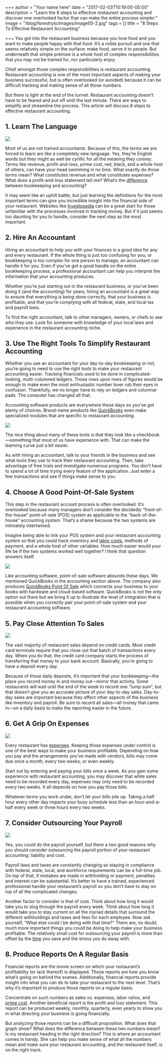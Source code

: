 +++
author = "Your name here"
date = "2017-02-03T10:19:00-05:00"
description = "Learn the 8 steps to effective restaurant accounting and discover one overlooked factor that can make the entire process simpler."
image = "/blog/forestryio/images/image05-2.jpg"
tags = []
title = "8 Steps To Effective Restaurant Accounting"

+++
You got into the restaurant business because you love food and you want to make people happy with that food. It’s a noble pursuit and one that seems relatively simple on the surface: make food, serve it to people. But underneath that simple premise is a whole host of complex responsibilities that you may not be trained for, nor particularly enjoy.

Chief amongst those complex responsibilities is restaurant accounting. Restaurant accounting is one of the most important aspects of making your business successful, but is often overlooked (or avoided) because it can be difficult tracking and making sense of all those numbers.

But there is light at the end of the tunnel. Restaurant accounting doesn’t have to be feared and put off until the last minute. There are ways to simplify and streamline the process. This article will discuss 8 steps to effective restaurant accounting.

## 1\. Learn The Language

![](/blog/forestryio/images/image06.jpg)

Most of us are not trained accountants. Because of this, the terms we are forced to learn are like a completely new language. Yes, they’re English words but they might as well be cyrillic for all the meaning they convey. Terms like revenue, profit-and-loss, prime cost, red, black, and a whole host of others, can have your head swimming in no time. What exactly do those terms mean? What constitutes revenue and what constitutes expenses? What does a profit-and-loss statement tell me? What’s the [difference](http://smallbusiness.chron.com/similarities-differences-between-accounting-bookkeeping-59002.html) between bookkeeping and accounting?

It may seem like an uphill battle, but just learning the definitions for the most important terms can give you incredible insight into the financial side of your restaurant. Websites like [Investopedia](http://www.investopedia.com/university/accounting/) can be a great start for those unfamiliar with the processes involved in tracking money. But if it just seems too daunting for you to handle, consider the next step as the most important.

## 2\. Hire An Accountant

Hiring an accountant to help you with your finances is a good idea for any and every restaurant. If the whole thing is just too confusing for you, or bookkeeping is too complex for one person to manage, an accountant can handle it for you. Even if you’ve got a good handle on the entire bookkeeping process, a professional accountant can help you interpret the information that your accounting produces.

Whether you’re just starting out in the restaurant business, or you’ve been doing it (and the accounting) for years, hiring an accountant is a great way to ensure that everything is being done correctly, that your business is profitable, and that you’re complying with all federal, state, and local tax and payroll laws.

To find the right accountant, talk to other managers, owners, or chefs to see who they use. Look for someone with knowledge of your local laws and experience in the restaurant accounting niche.

## 3\. Use The Right Tools To Simplify Restaurant Accounting

Whether you use an accountant for your day-to-day bookkeeping or not, you’re going to need to use the right tools to make your restaurant accounting easier. Tracking financials used to be done in complicated-looking, multi-columned ledgers. Those rows upon rows of figures would be enough to make even the most enthusiastic number lover rub their eyes in confusion. Thankfully, we no longer have to rely on ledgers and columnar pads. The computer has changed all that.

Accounting software products are everywhere these days so you’ve got plenty of choices. Brand-name products like [QuickBooks](https://quickbooks.intuit.com/) even make specialized modules that are specific to restaurant accounting.

![](/blog/forestryio/images/image04-6.png)

The nice thing about many of these tools is that they look like a checkbook—something that most of us have experience with. That can make the learning curve just a bit easier.

As with hiring an accountant, talk to your friends in the business and see what tools they use to track their restaurant accounting. Then, take advantage of free trials and investigate numerous programs. You don’t have to spend a lot of time trying every feature of the application. Just enter a few transactions and see if things make sense to you.

## 4\. Choose A Good Point-Of-Sale System

This step in the restaurant account process is often overlooked. It’s overlooked because many managers don’t consider the decidedly “front-of-the-house” point-of-sale (POS) system as applicable to the “back-of-the-house” accounting system. That’s a shame because the two systems are intimately intertwined.

Imagine being able to link your POS system and your restaurant accounting system so that you could track inventory and [labor costs](https://getsling.com/blog/post/managing-millennials/), methods of payment, and a whole host of other variables. How much easier would your life be if the two systems worked well together? I think that question answers itself.

![](/blog/forestryio/images/image00-6.png)

Like accounting software, point-of-sale software abounds these days. We mentioned QuickBooks in the accounting section above. The company also produces [QuickBooks Point Of Sale](https://quickbooks.intuit.com/point-of-sale/) which connects your business to your books with hardware and cloud-based software. QuickBooks is not the only option out there but we bring it up to illustrate the level of integration that is possible when you correctly pair your point-of-sale system and your restaurant accounting software.

## 5\. Pay Close Attention To Sales

![](/blog/forestryio/images/restaurant%20accounting.jpg)

The vast majority of restaurant sales depend on credit cards. Most credit card terminals require that you close out that batch of transactions every day. When you do that, the credit card company starts the process of transferring that money to your bank account. Basically, you’re going to have a deposit every day.

Because of those daily deposits, it’s important that your bookkeeping—the place you record money in and money out—mirror that activity. Some restaurants will wait until the end of the week to record one “lump sum”, but that doesn’t give you an accurate picture of your day-to-day sales. Day-to-day sales are important because they affect other aspects of the business like inventory and payroll. Be sure to record all sales—all money that came in—on a daily basis to make the reporting easier in the future.

## 6\. Get A Grip On Expenses

![](/blog/forestryio/images/image02-8.jpg)

Every restaurant has [expenses](https://getsling.com/blog/post/restaurant-budget/). Keeping those expenses under control is one of the best ways to make your business profitable. Depending on how you pay and the arrangements you’ve made with vendors, bills may come due once a month, every two weeks, or even weekly.

Start out by entering and paying your bills once a week. As you gain some experience with restaurant accounting, you may discover that while sales need to be recorded every day, expenses may only need to be recorded every two weeks. It all depends on how you pay those bills.

Whatever terms you work under, don’t let your bills pile up. Taking a half hour every other day impacts your busy schedule less than an hour-and-a-half every week or three hours every two weeks.

## 7\. Consider Outsourcing Your Payroll

![](/blog/forestryio/images/image03-7.jpg)

Yes, you could do the payroll yourself, but there a two good reasons why you should consider outsourcing the payroll portion of your restaurant accounting: liability and cost.

Payroll laws and taxes are constantly changing so staying in compliance with federal, state, local, and workforce requirements can be a full-time job. On top of that, if mistakes are made in withholding or payment, penalties and interest can be substantial. It’s better to have a trained, experienced professional handle your restaurant’s payroll so you don’t have to stay on top of all the complicated changes.

Another factor to consider is that of cost. Think about how long it would take you to slog through the payroll every week. Think about how long it would take you to stay current on all the myriad details that surround the different withholdings and taxes and fees for each employee. Now ask yourself, “What else could I be doing with that time?” There are, no doubt, much more important things you could be doing to help make your business profitable. The relatively small cost for outsourcing your payroll is more than offset by the [time](https://getsling.com/blog/post/effective-leaders/) you save and the stress you do away with.

## 8\. Produce Reports On A Regular Basis

Financial reports are the movie screen on which your restaurant’s profitability (or lack thereof) is displayed. Those reports are how you know what’s going on behind the scenes. Additionally, financial reports provide insight into what you can do to take your restaurant to the next level. That’s why it’s important to produce those reports on a regular basis.

Concentrate on such numbers as sales vs. expenses, labor ratios, and [prime cost](https://www.whitehutchinson.com/leisure/articles/primetime.shtml). Another beneficial report is the profit and loss statement. This report can be produced weekly, monthly, quarterly, even yearly to show you in what directing your business is going financially.

But analyzing those reports can be a difficult proposition. What does that graph show? What does the difference between these two numbers mean? Is my restaurant heading in the right direction? This is where an accountant comes in handy. She can help you make sense of what all the numbers mean and make sure your restaurant accounting, and the restaurant itself, is on the right track.